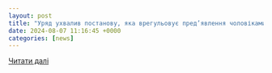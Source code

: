 ```yaml
---
layout: post
title: "Уряд ухвалив постанову, яка врегульовує пред’явлення чоловіками призовного віку військово-облікового документу в межах державного кордону | Кабінет Міністрів України"
date: 2024-08-07 11:16:45 +0000
categories: [news]
---
```


[Читати далі](https://www.kmu.gov.ua/news/uriad-ukhvalyv-postanovu-iaka-vrehulovuie-prediavlennia-cholovikamy-pryzovnoho-viku-viiskovo-oblikovoho-dokumentu-v-mezhakh-derzhavnoho-kordonu)
